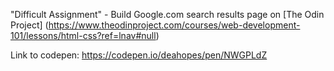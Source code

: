 "Difficult Assignment" - Build Google.com search results page on [The Odin Project] (https://www.theodinproject.com/courses/web-development-101/lessons/html-css?ref=lnav#null)

Link to codepen: https://codepen.io/deahopes/pen/NWGPLdZ
